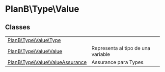 
                                                                                                                                            
    
# PlanB\Type\Value



## Classes
| | |
| --- | --- |
| [PlanB\Type\Value\Type](../../PlanB/Type/Value/Type.md) |  |
| [PlanB\Type\Value\Value](../../PlanB/Type/Value/Value.md) | Representa al tipo de una variable |
| [PlanB\Type\Value\ValueAssurance](../../PlanB/Type/Value/ValueAssurance.md) | Assurance para Types |






                                                                                                                                                                                                                                                                                                                                                                                                            
    
                                                                                                                                                                                                                                                                             
                